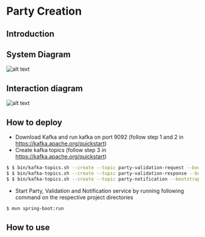 # Party Creation

## Introduction
## System Diagram 
![alt text](https://github.com/nareshm87/party-flow/blob/master/images/system.png?raw=true)
## Interaction diagram 
![alt text](https://github.com/nareshm87/party-flow/blob/master/images/sequence.png?raw=true)
## How to deploy 
- Download Kafka and run kafka on port 9092 (follow step 1 and 2 in https://kafka.apache.org/quickstart)
- Create kafka topics (follow step 3 in https://kafka.apache.org/quickstart)
```sh
$ $ bin/kafka-topics.sh --create --topic party-validation-request --bootstrap-server localhost:9092
$ $ bin/kafka-topics.sh --create --topic party-validation-response --bootstrap-server localhost:9092
$ $ bin/kafka-topics.sh --create --topic party-notification --bootstrap-server localhost:9092
```
- Start Party, Validation and Notification service by running following command on the respective project directories
```sh
$ mvn spring-boot:run
```
## How to use 
